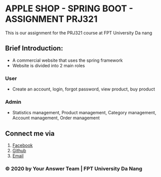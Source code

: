 # APPLE SHOP - SPRING BOOT - ASSIGNMENT PRJ321
This is our assignment for the PRJ321 course at FPT University Da nang
## Brief Introduction:
- A commercial website that uses the spring framework
- Website is divided into 2 main roles
### User
- Create an account, login, forgot password, view product, buy product
### Admin
- Statistics management, Product management, Category management, Account management, Order management
## Connect me via
1. [Facebook](https://www.facebook.com/nxn1710)
2. [Github](https://github.com/nxn1710)
3. [Email](nghiepnxde140022@fpt.edu.vn)

### © 2020 by Your Answer Team | FPT University Da Nang
